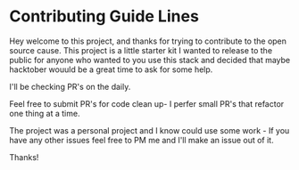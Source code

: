 # Contributing Guide Lines
Hey welcome to this project, and thanks for trying to contribute to the open source cause. This project is a little starter kit I wanted to release to the public for anyone who wanted to you use this stack and decided that maybe hacktober wouuld be a great time to ask for some help.

I'll be checking PR's on the daily.

Feel free to submit PR's for code clean up- I perfer small PR's that refactor one thing at a time.

The project was a personal project and I know could use some work - If you have any other issues feel free to PM me and I'll make an issue out of it.

Thanks!

